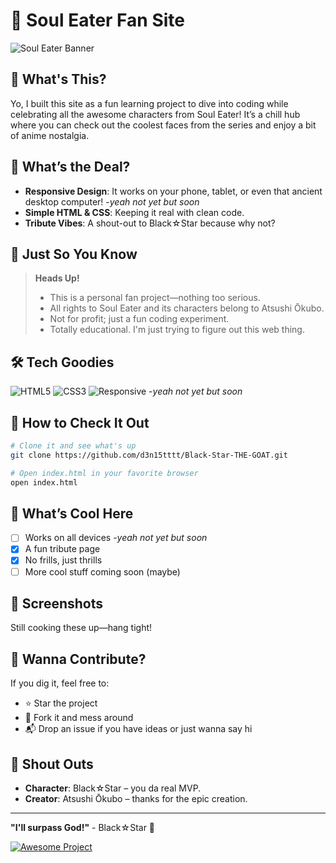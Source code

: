 # 🌟 Soul Eater Fan Site

![Soul Eater Banner](https://img.shields.io/badge/Soul%20Eater-Black%E2%98%86Star-red?style=for-the-badge&logo=data:image/png;base64,iVBORw0KGgoAAAANSUhEUgAAAAEAAAABCAYAAAAfFcSJAAAACklEQVR4nGMAAQAABQABDQottAAAAABJRU5ErkJggg==)

## 📖 What's This?

Yo, I built this site as a fun learning project to dive into coding while celebrating all the awesome characters from Soul Eater! It’s a chill hub where you can check out the coolest faces from the series and enjoy a bit of anime nostalgia.

## 🎯 What’s the Deal?

- **Responsive Design**: It works on your phone, tablet, or even that ancient desktop computer! -*yeah not yet but soon*
- **Simple HTML & CSS**: Keeping it real with clean code.
- **Tribute Vibes**: A shout-out to Black☆Star because why not?

## 🚨 Just So You Know

> **Heads Up!**
> - This is a personal fan project—nothing too serious.
> - All rights to Soul Eater and its characters belong to Atsushi Ōkubo.
> - Not for profit; just a fun coding experiment.
> - Totally educational. I'm just trying to figure out this web thing.

## 🛠 Tech Goodies

![HTML5](https://img.shields.io/badge/HTML5-E34F26?style=for-the-badge&logo=html5&logoColor=white)
![CSS3](https://img.shields.io/badge/CSS3-1572B6?style=for-the-badge&logo=css3&logoColor=white)
![Responsive](https://img.shields.io/badge/Responsive-Design-blueviolet?style=for-the-badge) -*yeah not yet but soon*

## 🚀 How to Check It Out

```bash
# Clone it and see what's up
git clone https://github.com/d3n15tttt/Black-Star-THE-GOAT.git

# Open index.html in your favorite browser
open index.html
```

## 🌈 What’s Cool Here

- [ ] Works on all devices -*yeah not yet but soon*
- [x] A fun tribute page
- [x] No frills, just thrills
- [ ] More cool stuff coming soon (maybe)

## 📸 Screenshots

Still cooking these up—hang tight!

## 🤝 Wanna Contribute?

If you dig it, feel free to:
- ⭐ Star the project
- 🍴 Fork it and mess around
- 📬 Drop an issue if you have ideas or just wanna say hi

## 🙏 Shout Outs

- **Character**: Black☆Star – you da real MVP.
- **Creator**: Atsushi Ōkubo – thanks for the epic creation.

---

**"I'll surpass God!"** - Black☆Star 🌟

[![Awesome Project](https://img.shields.io/badge/Awesome-Project-fc0?style=for-the-badge)](https://github.com/d3n15tttt)
